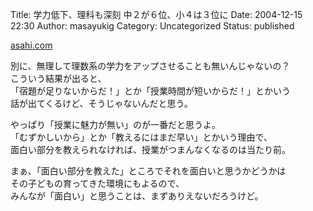 Title: 学力低下、理科も深刻 中２が６位、小４は３位に
Date: 2004-12-15 22:30
Author: masayukig
Category: Uncategorized
Status: published

[asahi.com](http://www.asahi.com/national/update/1215/009.html?2004)

別に、無理して理数系の学力をアップさせることも無いんじゃないの？  
こういう結果が出ると、  
「宿題が足りないからだ！」とか「授業時間が短いからだ！」とかいう  
話が出てくるけど、そうじゃないんだと思う。

やっぱり「授業に魅力が無い」のが一番だと思うよ。  
「むずかしいから」とか「教えるにはまだ早い」とかいう理由で、  
面白い部分を教えられなければ、授業がつまんなくなるのは当たり前。

まぁ、「面白い部分を教えた」ところでそれを面白いと思うかどうかは  
その子どもの育ってきた環境にもよるので、  
みんなが「面白い」と思うことは、まずありえないだろうけど。
